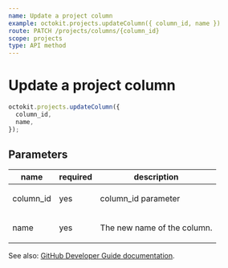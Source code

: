 ```yaml
---
name: Update a project column
example: octokit.projects.updateColumn({ column_id, name })
route: PATCH /projects/columns/{column_id}
scope: projects
type: API method
---
```


# Update a project column

```js
octokit.projects.updateColumn({
  column_id,
  name,
});
```

## Parameters

<table>
  <thead>
    <tr>
      <th>name</th>
      <th>required</th>
      <th>description</th>
    </tr>
  </thead>
  <tbody>
    <tr><td>column_id</td><td>yes</td><td>

column_id parameter

</td></tr>
<tr><td>name</td><td>yes</td><td>

The new name of the column.

</td></tr>
  </tbody>
</table>

See also: [GitHub Developer Guide documentation](https://developer.github.com/v3/projects/columns/#update-a-project-column).
